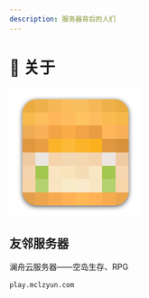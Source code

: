 ```yaml
---
description: 服务器背后的人们
---
```


# 🧻 关于

![](../.gitbook/assets/thelittle_yang.png)

## 友邻服务器

澜舟云服务器——空岛生存、RPG

```text
play.mclzyun.com
```




